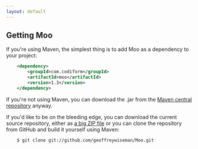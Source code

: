 ```yaml
---
layout: default
---
```

## Getting Moo

If you're using Maven, the simplest thing is to add Moo as a dependency to your project:

```xml
    <dependency>
        <groupId>com.codiform</groupId>
        <artifactId>moo</artifactId>
        <version>1.3</version>
    </dependency>
```

If you're not using Maven, you can download the .jar from the [Maven central repository](http://search.maven.org/#search|gav|1|g:"com.codiform"%20AND%20a:"moo") anyway.

If you'd like to be on the bleeding edge, you can download the current source repository, either as [a big ZIP file](https://github.com/geoffreywiseman/Moo/archive/master.zip) or you can clone the repository from GitHub and build it yourself using Maven:

```console
    $ git clone git://github.com/geoffreywiseman/Moo.git
```